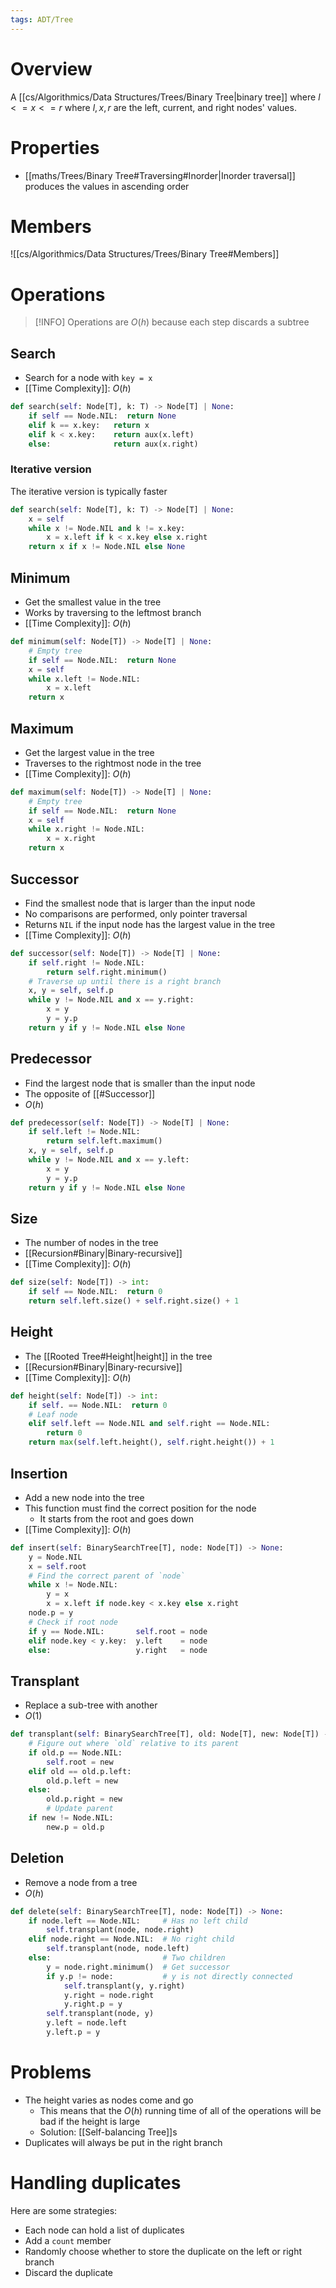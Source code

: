 ```yaml
---
tags: ADT/Tree
---
```


# Overview
A [[cs/Algorithmics/Data Structures/Trees/Binary Tree|binary tree]] where $l <= x <= r$ where $l, x, r$ are the left, current, and right nodes' values.

# Properties
- [[maths/Trees/Binary Tree#Traversing#Inorder|Inorder traversal]] produces the values in ascending order

# Members
![[cs/Algorithmics/Data Structures/Trees/Binary Tree#Members]]

# Operations
> [!INFO]
> Operations are $O(h)$ because each step discards a subtree

## Search
- Search for a node with `key = x`
- [[Time Complexity]]: $O(h)$

```python
def search(self: Node[T], k: T) -> Node[T] | None:
	if self == Node.NIL:  return None
	elif k == x.key:   return x
	elif k < x.key:    return aux(x.left)
	else:              return aux(x.right) 
```

### Iterative version
The iterative version is typically faster

```python
def search(self: Node[T], k: T) -> Node[T] | None:
	x = self
	while x != Node.NIL and k != x.key:
		x = x.left if k < x.key else x.right
	return x if x != Node.NIL else None
```

## Minimum
- Get the smallest value in the tree
- Works by traversing to the leftmost branch
- [[Time Complexity]]: $O(h)$

```python
def minimum(self: Node[T]) -> Node[T] | None:
	# Empty tree
	if self == Node.NIL:  return None
	x = self
	while x.left != Node.NIL:
		x = x.left
	return x
```

## Maximum
- Get the largest value in the tree
- Traverses to the rightmost node in the tree
- [[Time Complexity]]: $O(h)$

```python
def maximum(self: Node[T]) -> Node[T] | None:
	# Empty tree
	if self == Node.NIL:  return None
	x = self
	while x.right != Node.NIL:
		x = x.right
	return x
```

## Successor
- Find the smallest node that is larger than the input node
- No comparisons are performed, only pointer traversal
- Returns `NIL` if the input node has the largest value in the tree
- [[Time Complexity]]: $O(h)$

```python
def successor(self: Node[T]) -> Node[T] | None:
	if self.right != Node.NIL:
		return self.right.minimum()
	# Traverse up until there is a right branch
	x, y = self, self.p
	while y != Node.NIL and x == y.right:
		x = y
		y = y.p
	return y if y != Node.NIL else None
```

## Predecessor
- Find the largest node that is smaller than the input node
- The opposite of [[#Successor]]
- $O(h)$

```python
def predecessor(self: Node[T]) -> Node[T] | None:
	if self.left != Node.NIL:
		return self.left.maximum()
	x, y = self, self.p
	while y != Node.NIL and x == y.left:
		x = y
		y = y.p
	return y if y != Node.NIL else None
```

## Size
- The number of nodes in the tree
- [[Recursion#Binary|Binary-recursive]]
- [[Time Complexity]]: $O(h)$

```python
def size(self: Node[T]) -> int:
	if self == Node.NIL:  return 0
	return self.left.size() + self.right.size() + 1
```

## Height
- The [[Rooted Tree#Height|height]] in the tree
- [[Recursion#Binary|Binary-recursive]]
- [[Time Complexity]]: $O(h)$

```python
def height(self: Node[T]) -> int:
	if self. == Node.NIL:  return 0
	# Leaf node
	elif self.left == Node.NIL and self.right == Node.NIL:
		return 0
	return max(self.left.height(), self.right.height()) + 1
```

## Insertion
- Add a new node into the tree
- This function must find the correct position for the node
	- It starts from the root and goes down
- [[Time Complexity]]: $O(h)$

```python
def insert(self: BinarySearchTree[T], node: Node[T]) -> None:
	y = Node.NIL
	x = self.root
	# Find the correct parent of `node`
	while x != Node.NIL:
		y = x
		x = x.left if node.key < x.key else x.right
	node.p = y
	# Check if root node
	if y == Node.NIL:       self.root = node
	elif node.key < y.key:  y.left    = node
	else:                   y.right   = node
```

## Transplant
- Replace a sub-tree with another
- $O(1)$

```python
def transplant(self: BinarySearchTree[T], old: Node[T], new: Node[T]) -> None:
	# Figure out where `old` relative to its parent
	if old.p == Node.NIL:
		self.root = new
	elif old == old.p.left:
		old.p.left = new
	else:
		old.p.right = new
		# Update parent
	if new != Node.NIL:
		new.p = old.p
```

## Deletion
- Remove a node from a tree
- $O(h)$

```python
def delete(self: BinarySearchTree[T], node: Node[T]) -> None:
	if node.left == Node.NIL:     # Has no left child
		self.transplant(node, node.right)
	elif node.right == Node.NIL:  # No right child
		self.transplant(node, node.left)
	else:                         # Two children
		y = node.right.minimum()  # Get successor
		if y.p != node:           # y is not directly connected
			self.transplant(y, y.right)
			y.right = node.right
			y.right.p = y
		self.transplant(node, y)
		y.left = node.left
		y.left.p = y
```

# Problems
- The height varies as nodes come and go
	- This means that the $O(h)$ running time of all of the operations will be bad if the height is large
	- Solution: [[Self-balancing Tree]]s
- Duplicates will always be put in the right branch

# Handling duplicates
Here are some strategies:
- Each node can hold a list of duplicates
- Add a `count` member
- Randomly choose whether to store the duplicate on the left or right branch
- Discard the duplicate